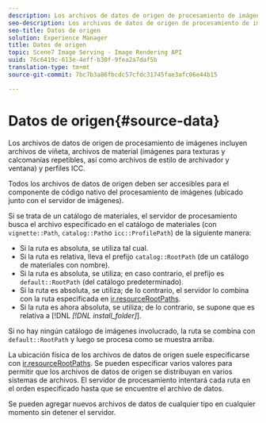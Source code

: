 ```yaml
---
description: Los archivos de datos de origen de procesamiento de imágenes incluyen archivos de viñeta, archivos de material (imágenes para texturas y calcomanías repetibles, así como archivos de estilo de archivador y ventana) y perfiles ICC.
seo-description: Los archivos de datos de origen de procesamiento de imágenes incluyen archivos de viñeta, archivos de material (imágenes para texturas y calcomanías repetibles, así como archivos de estilo de archivador y ventana) y perfiles ICC.
seo-title: Datos de origen
solution: Experience Manager
title: Datos de origen
topic: Scene7 Image Serving - Image Rendering API
uuid: 76c6419c-613e-4eff-b30f-9fea2a7daf5b
translation-type: tm+mt
source-git-commit: 7bc7b3a86fbcdc57cfdc31745fae3afc06e44b15

---
```



# Datos de origen{#source-data}

Los archivos de datos de origen de procesamiento de imágenes incluyen archivos de viñeta, archivos de material (imágenes para texturas y calcomanías repetibles, así como archivos de estilo de archivador y ventana) y perfiles ICC.

Todos los archivos de datos de origen deben ser accesibles para el componente de código nativo del procesamiento de imágenes (ubicado junto con el servidor de imágenes).

Si se trata de un catálogo de materiales, el servidor de procesamiento busca el archivo especificado en el catálogo de materiales (con `vignette::Path`, `catalog::Path`o `icc::ProfilePath`) de la siguiente manera:

* Si la ruta es absoluta, se utiliza tal cual.
* Si la ruta es relativa, lleva el prefijo `catalog::RootPath` (de un catálogo de materiales con nombre).
* Si la ruta es absoluta, se utiliza; en caso contrario, el prefijo es `default::RootPath` (del catálogo predeterminado).
* Si la ruta es absoluta, se utiliza; de lo contrario, el servidor lo combina con la ruta especificada en [ir.resourceRootPaths](../../../../../../ir-api/server-admin/image-rendering-api-ref/c-ir-server-administration/c-ir-configuration-settings-reference/c-ir-resource-root-folders.md#concept-39a34d2239934079bb396e1bf568a9c2).
* Si la ruta es ahora absoluta, se utiliza; de lo contrario, se supone que es relativa a [!DNL *[!DNL install_folder]*].

Si no hay ningún catálogo de imágenes involucrado, la ruta se combina con `default::RootPath` y luego se procesa como se muestra arriba.

La ubicación física de los archivos de datos de origen suele especificarse con [ir.resourceRootPaths](../../../../../../ir-api/server-admin/image-rendering-api-ref/c-ir-server-administration/c-ir-configuration-settings-reference/c-ir-resource-root-folders.md#concept-39a34d2239934079bb396e1bf568a9c2). Se pueden especificar varios valores para permitir que los archivos de datos de origen se distribuyan en varios sistemas de archivos. El servidor de procesamiento intentará cada ruta en el orden especificado hasta que se encuentre el archivo de datos.

Se pueden agregar nuevos archivos de datos de cualquier tipo en cualquier momento sin detener el servidor.
